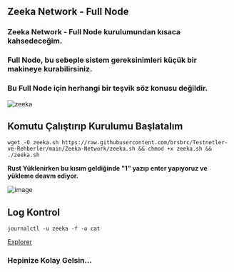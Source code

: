 ## Zeeka Network - Full Node 

### Zeeka Network - Full Node kurulumundan kısaca kahsedeceğim.

### Full Node, bu sebeple sistem gereksinimleri küçük bir makineye kurabilirsiniz.

### Bu Full Node için herhangi bir teşvik söz konusu değildir.

![zeeka](https://user-images.githubusercontent.com/107190154/189072552-813693a4-3c3a-4fbd-9735-28f36acb3f4a.png)

## Komutu Çalıştırıp Kurulumu Başlatalım

```
wget -O zeeka.sh https://raw.githubusercontent.com/brsbrc/Testnetler-ve-Rehberler/main/Zeeka-Network/zeeka.sh && chmod +x zeeka.sh && ./zeeka.sh
```

**Rust Yüklenirken bu kısım geldiğinde "1" yazıp enter yapıyoruz ve yükleme deavm ediyor.**

![image](https://user-images.githubusercontent.com/107190154/189104130-014ffcf8-0e6d-4cdf-8504-674a7f985d16.png)

## Log Kontrol
```
journalctl -u zeeka -f -o cat
```

[Explorer](http://152.228.155.120:8000/)

### Hepinize Kolay Gelsin...
